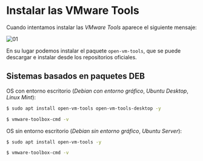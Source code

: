 # Instalar las VMware Tools

Cuando intentamos instalar las _VMware Tools_ aparece el siguiente mensaje:

![][01]


En su lugar podemos instalar el paquete `open-vm-tools`, que se puede descargar e instalar desde los repositorios oficiales.

## Sistemas basados en paquetes DEB

OS con entorno escritorio (_Debian con entorno gráfico_, _Ubuntu Desktop_, _Linux Mint_):

```bash
$ sudo apt install open-vm-tools open-vm-tools-desktop -y

$ vmware-toolbox-cmd -v
```

OS sin entorno escritorio (_Debian sin entorno gráfico_, _Ubuntu Server_):

```bash
$ sudo apt install open-vm-tools -y

$ vmware-toolbox-cmd -v
```

[01]: ../img/vmware-tools-install/01.png "01"
